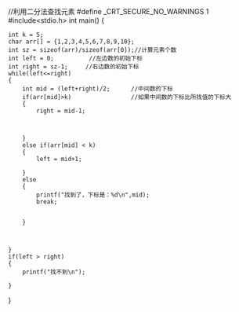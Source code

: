 

//利用二分法查找元素
#define _CRT_SECURE_NO_WARNINGS 1
#include<stdio.h>
int main()
{
	

	int k = 5;
	char arr[] = {1,2,3,4,5,6,7,8,9,10};
	int sz = sizeof(arr)/sizeof(arr[0]);//计算元素个数
	int left = 0;          //左边数的初始下标
	int right = sz-1;     //右边数的初始下标
	while(left<=right)
	{
		int mid = (left+right)/2;      //中间数的下标
		if(arr[mid]>k)                 //如果中间数的下标比所找值的下标大
		{
			right = mid-1;
		
		
		
		}
		else if(arr[mid] < k)
		{
			left = mid+1;
		
		}
		else
		{
			printf("找到了，下标是：%d\n",mid);
			break;
		
		
		}
	
	
	
	}
	if(left > right)
	{
		printf("找不到\n");
	
	}


}